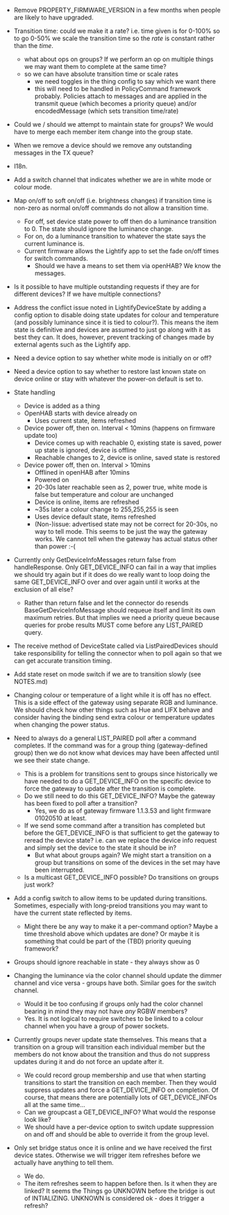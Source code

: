 * Remove PROPERTY_FIRMWARE_VERSION in a few months when people are likely to have upgraded.

* Transition time: could we make it a rate? i.e. time given is for 0-100% so to go 0-50% we scale the transition time so the _rate_ is constant rather than the _time_.
  * what about ops on groups? If we perform an op on multiple things we may want them to complete at the same time?
  * so we can have absolute transition time or scale rates
    * we need toggles in the thing config to say which we want there
    * this will need to be handled in PolicyCommand framework probably. Policies attach to messages and are applied in the transmit queue (which becomes a priority queue) and/or encodedMessage (which sets transition time/rate)

* Could we / should we attempt to maintain state for groups? We would have to merge each member item change into the group state.

* When we remove a device should we remove any outstanding messages in the TX queue?

* I18n.

* Add a switch channel that indicates whether we are in white mode or colour mode.

* Map on/off to soft on/off (i.e. brightness changes) if transition time is non-zero as normal on/off commands do not allow a transition time.
  * For off, set device state power to off then do a luminance transition to 0. The state should ignore the luminance change.
  * For on, do a luminance transition to whatever the state says the current luminance is.
  * Current firmware allows the Lightify app to set the fade on/off times for switch commands.
    * Should we have a means to set them via openHAB? We know the messages.

* Is it possible to have multiple outstanding requests if they are for different devices? If we have multiple connections?

* Address the conflict issue noted in LightifyDeviceState by adding a config option to disable doing state updates for colour and temperature (and possibly luminance since it is tied to colour?). This means the item state is definitive and devices are assumed to just go along with it as best they can. It does, however, prevent tracking of changes made by external agents such as the Lightify app.

* Need a device option to say whether white mode is initially on or off?

* Need a device option to say whether to restore last known state on device online or stay with whatever the power-on default is set to.

* State handling
  * Device is added as a thing
  * OpenHAB starts with device already on
    * Uses current state, items refreshed
  * Device power off, then on. Interval < 10mins (happens on firmware update too)
    * Device comes up with reachable 0, existing state is saved, power up state is ignored, device is offline
    * Reachable changes to 2, device is online, saved state is restored
  * Device power off, then on. Interval > 10mins
    * Offlined in openHAB after 10mins
    * Powered on
    * 20-30s later reachable seen as 2, power true, white mode is false but temperature and colour are unchanged
    * Device is online, items are refreshed
    * ~35s later a colour change to 255,255,255 is seen
    * Uses device default state, items refreshed
    * (Non-)issue: advertised state may not be correct for 20-30s, no way to tell mode. This seems to be just the way the gateway works. We cannot tell when the gateway has actual status other than power :-(

* Currently only GetDeviceInfoMessages return false from handleResponse. Only GET_DEVICE_INFO can fail in a way that implies we should try again but if it does do we really want to loop doing the same GET_DEVICE_INFO over and over again until it works at the exclusion of all else?
  * Rather than return false and let the connector do resends BaseGetDeviceInfoMessage should requeue itself and limit its own maximum retries. But that implies we need a priority queue because queries for probe results MUST come before any LIST_PAIRED query.

* The receive method of DeviceState called via ListPairedDevices should take responsibility for telling the connector when to poll again so that we can get accurate transition timing.

* Add state reset on mode switch if we are to transition slowly (see NOTES.md)

* Changing colour or temperature of a light while it is off has no effect. This is a side effect of the gateway using separate RGB and luminance. We should check how other things such as Hue and LIFX behave and consider having the binding send extra colour or temperature updates when changing the power status.

* Need to always do a general LIST_PAIRED poll after a command completes. If the command was for a group thing (gateway-defined group) then we do not know what devices may have been affected until we see their state change.
  * This is a problem for transitions sent to groups since historically we have needed to do a GET_DEVICE_INFO on the specific device to force the gateway to update after the transition is complete.
  * Do we still need to do this GET_DEVICE_INFO? Maybe the gateway has been fixed to poll after a transition?
    * Yes, we do as of gateway firmware 1.1.3.53 and light firmware 01020510 at least.
  * If we send some command after a transition has completed but before the GET_DEVICE_INFO is that sufficient to get the gateway to reread the device state? i.e. can we replace the device info request and simply set the device to the state it should be in?
    * But what about groups again? We might start a transition on a group but transitions on some of the devices in the set may have been interrupted.
  * Is a multicast GET_DEVICE_INFO possible? Do transitions on groups just work?

* Add a config switch to allow items to be updated during transitions. Sometimes, especially with long-preiod transitions you may want to have the current state reflected by items.
  * Might there be any way to make it a per-command option? Maybe a time threshold above which updates are done? Or maybe it is something that could be part of the (TBD) priority queuing framework?

* Groups should ignore reachable in state - they always show as 0

* Changing the luminance via the color channel should update the dimmer channel and vice versa - groups have both. Similar goes for the switch channel.
  * Would it be too confusing if groups only had the color channel bearing in mind they may not have _any_ RGBW members?
  * Yes. It is not logical to require switches to be linked to a colour channel when you have a group of power sockets.

* Currently groups never update state themselves. This means that a transition on a group will transition each individual member but the members do not know about the transition and thus do not suppress updates during it and do not force an update after it.
  * We could record group membership and use that when starting transitions to start the transition on each member. Then they would suppress updates and force a GET_DEVICE_INFO on completion. Of course, that means there are potentially lots of GET_DEVICE_INFOs all at the same time...
  * Can we groupcast a GET_DEVICE_INFO? What would the response look like?
  * We should have a per-device option to switch update suppression on and off and should be able to override it from the group level.

* Only set bridge status once it is online and we have received the first device states. Otherwise we will trigger item refreshes before we actually have anything to tell them.
  * We do.
  * The item refreshes seem to happen before then. Is it when they are linked? It seems the Things go UNKNOWN before the bridge is out of INTIALIZING. UNKNOWN is considered ok - does it trigger a refresh?
